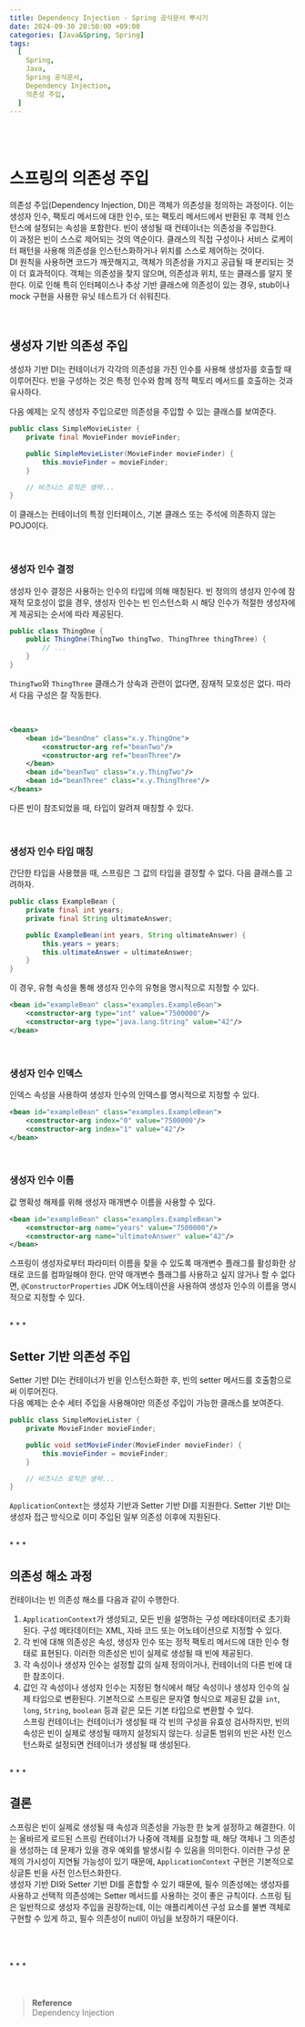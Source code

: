 ```yaml
---
title: Dependency Injection - Spring 공식문서 뿌시기 
date: 2024-09-30 20:50:00 +09:00
categories: [Java&Spring, Spring]
tags:
  [
    Spring,
    Java,
    Spring 공식문서,
    Dependency Injection,
    의존성 주입,
  ]
---
```


<br/>
<br/>

# 스프링의 의존성 주입
의존성 주입(Dependency Injection, DI)은 객체가 의존성을 정의하는 과정이다. 이는 생성자 인수, 팩토리 메서드에 대한 인수, 또는 팩토리 메서드에서 반환된 후 객체 인스턴스에 설정되는 속성을 포함한다. 빈이 생성될 때 컨테이너는 의존성을 주입한다.  
이 과정은 빈이 스스로 제어되는 것의 역순이다. 클래스의 직접 구성이나 서비스 로케이터 패턴을 사용해 의존성을 인스턴스화하거나 위치를 스스로 제어하는 것이다.  
DI 원칙을 사용하면 코드가 깨끗해지고, 객체가 의존성을 가지고 공급될 때 분리되는 것이 더 효과적이다. 객체는 의존성을 찾지 않으며, 의존성과 위치, 또는 클래스를 알지 못한다. 이로 인해 특히 인터페이스나 추상 기반 클래스에 의존성이 있는 경우, stub이나 mock 구현을 사용한 유닛 테스트가 더 쉬워진다.  

<br/>

## 생성자 기반 의존성 주입
생성자 기반 DI는 컨테이너가 각각의 의존성을 가진 인수를 사용해 생성자를 호출할 때 이루어진다. 빈을 구성하는 것은 특정 인수와 함께 정적 팩토리 메서드를 호출하는 것과 유사하다.   

다음 예제는 오직 생성자 주입으로만 의존성을 주입할 수 있는 클래스를 보여준다.  
```java
public class SimpleMovieLister {
	private final MovieFinder movieFinder;

	public SimpleMovieLister(MovieFinder movieFinder) {
		this.movieFinder = movieFinder;
	}

	// 비즈니스 로직은 생략...
}
```  
이 클래스는 컨테이너의 특정 인터페이스, 기본 클래스 또는 주석에 의존하지 않는 POJO이다.  

<br/>

### 생성자 인수 결정
생성자 인수 결정은 사용하는 인수의 타입에 의해 매칭된다. 빈 정의의 생성자 인수에 잠재적 모호성이 없을 경우, 생성자 인수는 빈 인스턴스화 시 해당 인수가 적절한 생성자에게 제공되는 순서에 따라 제공된다.  
```java
public class ThingOne {
	public ThingOne(ThingTwo thingTwo, ThingThree thingThree) {
		// ...
	}
}
```  
`ThingTwo`와 `ThingThree` 클래스가 상속과 관련이 없다면, 잠재적 모호성은 없다. 따라서 다음 구성은 잘 작동한다.  

<br/>

```xml
<beans>
	<bean id="beanOne" class="x.y.ThingOne">
		<constructor-arg ref="beanTwo"/>
		<constructor-arg ref="beanThree"/>
	</bean>
	<bean id="beanTwo" class="x.y.ThingTwo"/>
	<bean id="beanThree" class="x.y.ThingThree"/>
</beans>
```  
다른 빈이 참조되었을 때, 타입이 알려져 매칭할 수 있다.  

<br/>

### 생성자 인수 타입 매칭
간단한 타입을 사용했을 때, 스프링은 그 값의 타입을 결정할 수 없다. 다음 클래스를 고려하자.  
```java
public class ExampleBean {
	private final int years;
	private final String ultimateAnswer;

	public ExampleBean(int years, String ultimateAnswer) {
		this.years = years;
		this.ultimateAnswer = ultimateAnswer;
	}
}
```  
이 경우, 유형 속성을 통해 생성자 인수의 유형을 명시적으로 지정할 수 있다.

```xml
<bean id="exampleBean" class="examples.ExampleBean">
	<constructor-arg type="int" value="7500000"/>
	<constructor-arg type="java.lang.String" value="42"/>
</bean>
```  

<br/>

### 생성자 인수 인덱스
인덱스 속성을 사용하여 생성자 인수의 인덱스를 명시적으로 지정할 수 있다.  
```xml
<bean id="exampleBean" class="examples.ExampleBean">
	<constructor-arg index="0" value="7500000"/>
	<constructor-arg index="1" value="42"/>
</bean>
```  

<br/>

### 생성자 인수 이름
값 명확성 해제를 위해 생성자 매개변수 이름을 사용할 수 있다.  
```xml
<bean id="exampleBean" class="examples.ExampleBean">
	<constructor-arg name="years" value="7500000"/>
	<constructor-arg name="ultimateAnswer" value="42"/>
</bean>
```  
스프링이 생성자로부터 파라미터 이름을 찾을 수 있도록 매개변수 플래그를 활성화한 상태로 코드를 컴파일해야 한다. 만약 매개변수 플래그를 사용하고 싶지 않거나 할 수 없다면, `@ConstructorProperties` JDK 어노테이션을 사용하여 생성자 인수의 이름을 명시적으로 지정할 수 있다.  

<br/>
* * *
<br/>

## Setter 기반 의존성 주입
Setter 기반 DI는 컨테이너가 빈을 인스턴스화한 후, 빈의 setter 메서드를 호출함으로써 이루어진다.  
다음 예제는 순수 세터 주입을 사용해야만 의존성 주입이 가능한 클래스를 보여준다.  
```java
public class SimpleMovieLister {
	private MovieFinder movieFinder;

	public void setMovieFinder(MovieFinder movieFinder) {
		this.movieFinder = movieFinder;
	}

	// 비즈니스 로직은 생략...
}
```  
`ApplicationContext`는 생성자 기반과 Setter 기반 DI를 지원한다. Setter 기반 DI는 생성자 접근 방식으로 이미 주입된 일부 의존성 이후에 지원된다.  

<br/>
* * *
<br/>

## 의존성 해소 과정
컨테이너는 빈 의존성 해소를 다음과 같이 수행한다.  
1. `ApplicationContext`가 생성되고, 모든 빈을 설명하는 구성 메타데이터로 초기화된다. 구성 메타데이터는 XML, 자바 코드 또는 어노테이션으로 지정할 수 있다.
2. 각 빈에 대해 의존성은 속성, 생성자 인수 또는 정적 팩토리 메서드에 대한 인수 형태로 표현된다. 이러한 의존성은 빈이 실제로 생성될 때 빈에 제공된다.
3. 각 속성이나 생성자 인수는 설정할 값의 실제 정의이거나, 컨테이너의 다른 빈에 대한 참조이다.
4. 값인 각 속성이나 생성자 인수는 지정된 형식에서 해당 속성이나 생성자 인수의 실제 타입으로 변환된다. 기본적으로 스프링은 문자열 형식으로 제공된 값을 `int`, `long`, `String`, `boolean` 등과 같은 모든 기본 타입으로 변환할 수 있다.  
스프링 컨테이너는 컨테이너가 생성될 때 각 빈의 구성을 유효성 검사하지만, 빈의 속성은 빈이 실제로 생성될 때까지 설정되지 않는다. 싱글톤 범위의 빈은 사전 인스턴스화로 설정되면 컨테이너가 생성될 때 생성된다.  

<br/>
* * *
<br/>

## 결론
스프링은 빈이 실제로 생성될 때 속성과 의존성을 가능한 한 늦게 설정하고 해결한다. 이는 올바르게 로드된 스프링 컨테이너가 나중에 객체를 요청할 때, 해당 객체나 그 의존성을 생성하는 데 문제가 있을 경우 예외를 발생시킬 수 있음을 의미한다. 이러한 구성 문제의 가시성이 지연될 가능성이 있기 때문에, `ApplicationContext` 구현은 기본적으로 싱글톤 빈을 사전 인스턴스화한다.  
생성자 기반 DI와 Setter 기반 DI를 혼합할 수 있기 때문에, 필수 의존성에는 생성자를 사용하고 선택적 의존성에는 Setter 메서드를 사용하는 것이 좋은 규칙이다. 스프링 팀은 일반적으로 생성자 주입을 권장하는데, 이는 애플리케이션 구성 요소를 불변 객체로 구현할 수 있게 하고, 필수 의존성이 null이 아님을 보장하기 때문이다. 

<br/>
<br/>
<br/>
* * *
<br/>
<br/>
<br/>

> **Reference**  
<a href="https://docs.spring.io/spring-framework/reference/core/beans/dependencies/factory-collaborators.html" style="text-decoration: none; color: #757575;">Dependency Injection</a>